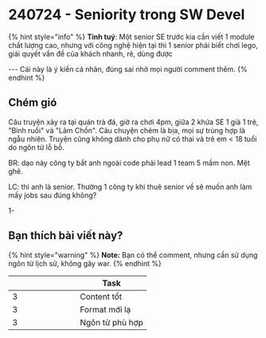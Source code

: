 # 240724 - Seniority trong SW Devel

{% hint style="info" %}
**Tinh tuý**: Một senior SE trước kia cần viết 1 module chất lượng cao, nhưng với công nghệ hiện tại thì 1 senior phải biết chơi lego, giải quyết vấn đề của khách nhanh, rẻ, dùng được

\--- Cái này là ý kiến cá nhân, đúng sai nhờ mọi người comment thêm.
{% endhint %}

## Chém gió

Câu truyện xảy ra tại quán trà đá, giờ ra chơi 4pm, giữa 2 khứa SE 1 già 1 trẻ, "Bình ruồi" và "Lâm Chồn". Câu chuyện chém là bịa, mọi sự trùng hợp là ngẫu nhiên. Truyện cũng không dành cho phụ nữ có thai và trẻ em < 18 tuổi do ngôn từ lỗ bỗ.

BR: dạo này công ty bắt anh ngoài code phải  lead 1 team 5 mầm non. Mệt ghê.

LC: thì anh là senior. Thường 1 công ty khi thuê senior về sẽ muốn anh làm mấy jobs sau đúng không?

1- &#x20;



## Bạn thích bài viết này?

{% hint style="warning" %}
**Note:** Bạn có thể comment, nhưng cần sử dụng ngôn từ lịch sử, không gây war.
{% endhint %}

<table data-header-hidden><thead><tr><th width="120" data-type="rating" data-max="5"></th><th>Task</th></tr></thead><tbody><tr><td>3</td><td>Content tốt</td></tr><tr><td>3</td><td>Format mới lạ</td></tr><tr><td>3</td><td>Ngôn từ phù hợp</td></tr></tbody></table>
